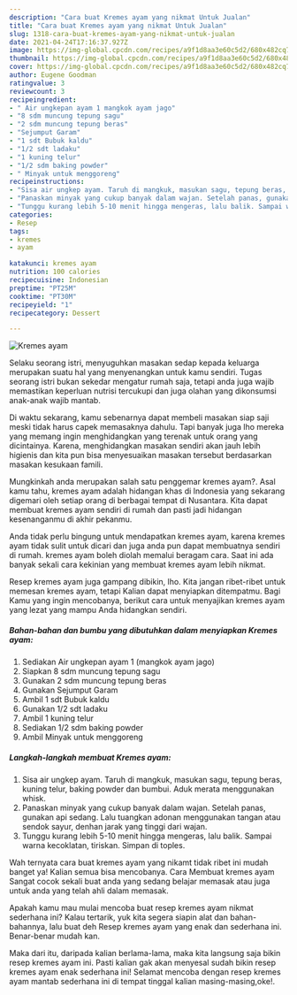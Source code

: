 ```yaml
---
description: "Cara buat Kremes ayam yang nikmat Untuk Jualan"
title: "Cara buat Kremes ayam yang nikmat Untuk Jualan"
slug: 1318-cara-buat-kremes-ayam-yang-nikmat-untuk-jualan
date: 2021-04-24T17:16:37.927Z
image: https://img-global.cpcdn.com/recipes/a9f1d8aa3e60c5d2/680x482cq70/kremes-ayam-foto-resep-utama.jpg
thumbnail: https://img-global.cpcdn.com/recipes/a9f1d8aa3e60c5d2/680x482cq70/kremes-ayam-foto-resep-utama.jpg
cover: https://img-global.cpcdn.com/recipes/a9f1d8aa3e60c5d2/680x482cq70/kremes-ayam-foto-resep-utama.jpg
author: Eugene Goodman
ratingvalue: 3
reviewcount: 3
recipeingredient:
- " Air ungkepan ayam 1 mangkok ayam jago"
- "8 sdm muncung tepung sagu"
- "2 sdm muncung tepung beras"
- "Sejumput Garam"
- "1 sdt Bubuk kaldu"
- "1/2 sdt ladaku"
- "1 kuning telur"
- "1/2 sdm baking powder"
- " Minyak untuk menggoreng"
recipeinstructions:
- "Sisa air ungkep ayam. Taruh di mangkuk, masukan sagu, tepung beras, kuning telur, baking powder dan bumbui. Aduk merata menggunakan whisk."
- "Panaskan minyak yang cukup banyak dalam wajan. Setelah panas, gunakan api sedang. Lalu tuangkan adonan menggunakan tangan atau sendok sayur, denhan jarak yang tinggi dari wajan."
- "Tunggu kurang lebih 5-10 menit hingga mengeras, lalu balik. Sampai warna kecoklatan, tiriskan. Simpan di toples."
categories:
- Resep
tags:
- kremes
- ayam

katakunci: kremes ayam 
nutrition: 100 calories
recipecuisine: Indonesian
preptime: "PT25M"
cooktime: "PT30M"
recipeyield: "1"
recipecategory: Dessert

---
```



![Kremes ayam](https://img-global.cpcdn.com/recipes/a9f1d8aa3e60c5d2/680x482cq70/kremes-ayam-foto-resep-utama.jpg)

Selaku seorang istri, menyuguhkan masakan sedap kepada keluarga merupakan suatu hal yang menyenangkan untuk kamu sendiri. Tugas seorang istri bukan sekedar mengatur rumah saja, tetapi anda juga wajib memastikan keperluan nutrisi tercukupi dan juga olahan yang dikonsumsi anak-anak wajib mantab.

Di waktu  sekarang, kamu sebenarnya dapat membeli masakan siap saji meski tidak harus capek memasaknya dahulu. Tapi banyak juga lho mereka yang memang ingin menghidangkan yang terenak untuk orang yang dicintainya. Karena, menghidangkan masakan sendiri akan jauh lebih higienis dan kita pun bisa menyesuaikan masakan tersebut berdasarkan masakan kesukaan famili. 



Mungkinkah anda merupakan salah satu penggemar kremes ayam?. Asal kamu tahu, kremes ayam adalah hidangan khas di Indonesia yang sekarang digemari oleh setiap orang di berbagai tempat di Nusantara. Kita dapat membuat kremes ayam sendiri di rumah dan pasti jadi hidangan kesenanganmu di akhir pekanmu.

Anda tidak perlu bingung untuk mendapatkan kremes ayam, karena kremes ayam tidak sulit untuk dicari dan juga anda pun dapat membuatnya sendiri di rumah. kremes ayam boleh diolah memalui beragam cara. Saat ini ada banyak sekali cara kekinian yang membuat kremes ayam lebih nikmat.

Resep kremes ayam juga gampang dibikin, lho. Kita jangan ribet-ribet untuk memesan kremes ayam, tetapi Kalian dapat menyiapkan ditempatmu. Bagi Kamu yang ingin mencobanya, berikut cara untuk menyajikan kremes ayam yang lezat yang mampu Anda hidangkan sendiri.

<!--inarticleads1-->

##### Bahan-bahan dan bumbu yang dibutuhkan dalam menyiapkan Kremes ayam:

1. Sediakan  Air ungkepan ayam 1 (mangkok ayam jago)
1. Siapkan 8 sdm muncung tepung sagu
1. Gunakan 2 sdm muncung tepung beras
1. Gunakan Sejumput Garam
1. Ambil 1 sdt Bubuk kaldu
1. Gunakan 1/2 sdt ladaku
1. Ambil 1 kuning telur
1. Sediakan 1/2 sdm baking powder
1. Ambil  Minyak untuk menggoreng




<!--inarticleads2-->

##### Langkah-langkah membuat Kremes ayam:

1. Sisa air ungkep ayam. Taruh di mangkuk, masukan sagu, tepung beras, kuning telur, baking powder dan bumbui. Aduk merata menggunakan whisk.
1. Panaskan minyak yang cukup banyak dalam wajan. Setelah panas, gunakan api sedang. Lalu tuangkan adonan menggunakan tangan atau sendok sayur, denhan jarak yang tinggi dari wajan.
1. Tunggu kurang lebih 5-10 menit hingga mengeras, lalu balik. Sampai warna kecoklatan, tiriskan. Simpan di toples.




Wah ternyata cara buat kremes ayam yang nikamt tidak ribet ini mudah banget ya! Kalian semua bisa mencobanya. Cara Membuat kremes ayam Sangat cocok sekali buat anda yang sedang belajar memasak atau juga untuk anda yang telah ahli dalam memasak.

Apakah kamu mau mulai mencoba buat resep kremes ayam nikmat sederhana ini? Kalau tertarik, yuk kita segera siapin alat dan bahan-bahannya, lalu buat deh Resep kremes ayam yang enak dan sederhana ini. Benar-benar mudah kan. 

Maka dari itu, daripada kalian berlama-lama, maka kita langsung saja bikin resep kremes ayam ini. Pasti kalian gak akan menyesal sudah bikin resep kremes ayam enak sederhana ini! Selamat mencoba dengan resep kremes ayam mantab sederhana ini di tempat tinggal kalian masing-masing,oke!.

